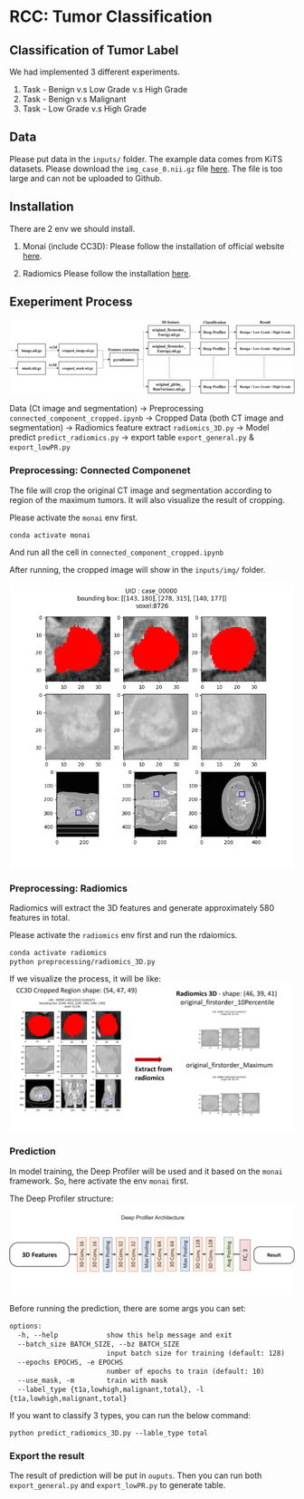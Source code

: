 # RCC: Tumor Classification

## Classification of Tumor Label
We had implemented 3 different experiments. 
1. Task - Benign v.s Low Grade v.s High Grade
2. Task - Benign v.s Malignant
3. Task - Low Grade v.s High Grade

## Data
Please put data in the `inputs/` folder. The example data comes from KiTS datasets. Please download the `img_case_0.nii.gz` file [here](https://drive.google.com/file/d/1YMkDObtnUcdLIiUebf6PdOe0Bdr4ragn/view?usp=sharing). The file is too large and can not be uploaded to Github.

## Installation
There are 2 env we should install.
1. Monai (include CC3D):
Please follow the installation of official website [here](https://docs.monai.io/en/stable/installation.html).

2. Radiomics
Please follow the installation [here](https://github.com/LinYuXuan-judy/KidneyTumorclassification).

## Exeperiment Process
![process](image/image.png)

Data (Ct image and segmentation) -> Preprocessing `connected_component_cropped.ipynb` -> Cropped Data (both CT image and segmentation) -> Radiomics feature extract `radiomics_3D.py` -> Model predict `predict_radiomics.py` -> export table `export_general.py` & `export_lowPR.py`

### Preprocessing: Connected Componenet
The file will crop the original CT image and segmentation according to region of the maximum tumors. It will also visualize the result of cropping.

Please activate the `monai` env first.
```
conda activate monai
```

And run all the cell in `connected_component_cropped.ipynb`

After running, the cropped image will show in the `inputs/img/` folder.

![case](image/case_00000.png)

### Preprocessing: Radiomics
Radiomics will extract the 3D features and generate approximately 580 features in total.

Please activate the `radiomics` env first and run the rdaiomics.

```
conda activate radiomics
python preprocessing/radiomics_3D.py
```

If we visualize the process, it will be like:
![extraction](image/extraction.png)

### Prediction
In model training, the Deep Profiler will be used and it based on the `monai` framework. So, here activate the env `monai` first.

The Deep Profiler structure:
![model](image/model.png)

Before running the prediction, there are some args you can set:
```
options:
  -h, --help            show this help message and exit
  --batch_size BATCH_SIZE, --bz BATCH_SIZE
                        input batch size for training (default: 128)
  --epochs EPOCHS, -e EPOCHS
                        number of epochs to train (default: 10)
  --use_mask, -m        train with mask
  --label_type {t1a,lowhigh,malignant,total}, -l {t1a,lowhigh,malignant,total}
```

If you want to classify 3 types, you can run the below command:
```
python predict_radiomics_3D.py --lable_type total
```

### Export the result
The result of prediction will be put in `ouputs`. Then you can run both `export_general.py` and `export_lowPR.py` to generate table.
